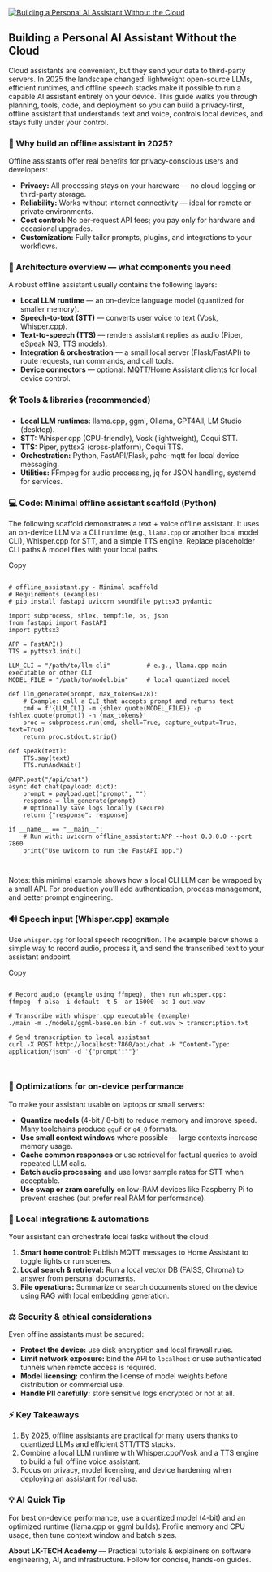 [![Building a Personal AI Assistant Without the Cloud](https://blogger.googleusercontent.com/img/b/R29vZ2xl/AVvXsEjerTofPSS3HZFghJ153VlS4H4fwP27nlGGr-15tEseyzJ3iU7su-iIrJX2iL2xiq6qS0bEjVlMtpCMppqszX9OjC6meuCqPSr6txRQ3uypaw9S212_QGKi7uF6j7AX0cKlD0qZRVZBb1rRwBywozjN6wz2ORhTayfxvE233o5kIFWIwSjRGv7VVVJ080IZ/s16000/offline-ai-assistant-setup-5-steps-infographic.png "Building a Personal AI Assistant Without the Cloud")](https://blogger.googleusercontent.com/img/b/R29vZ2xl/AVvXsEjerTofPSS3HZFghJ153VlS4H4fwP27nlGGr-15tEseyzJ3iU7su-iIrJX2iL2xiq6qS0bEjVlMtpCMppqszX9OjC6meuCqPSr6txRQ3uypaw9S212_QGKi7uF6j7AX0cKlD0qZRVZBb1rRwBywozjN6wz2ORhTayfxvE233o5kIFWIwSjRGv7VVVJ080IZ/s1600/offline-ai-assistant-setup-5-steps-infographic.png)

## Building a Personal AI Assistant Without the Cloud

Cloud assistants are convenient, but they send your data to third-party servers. In 2025 the landscape changed: lightweight open-source LLMs, efficient runtimes, and offline speech stacks make it possible to run a capable AI assistant entirely on your device. This guide walks you through planning, tools, code, and deployment so you can build a privacy-first, offline assistant that understands text and voice, controls local devices, and stays fully under your control.

### 🚀 Why build an offline assistant in 2025?

Offline assistants offer real benefits for privacy-conscious users and developers:

* **Privacy:** All processing stays on your hardware — no cloud logging or third-party storage.
* **Reliability:** Works without internet connectivity — ideal for remote or private environments.
* **Cost control:** No per-request API fees; you pay only for hardware and occasional upgrades.
* **Customization:** Fully tailor prompts, plugins, and integrations to your workflows.

### 🧭 Architecture overview — what components you need

A robust offline assistant usually contains the following layers:

* **Local LLM runtime** — an on-device language model (quantized for smaller memory).
* **Speech-to-text (STT)** — converts user voice to text (Vosk, Whisper.cpp).
* **Text-to-speech (TTS)** — renders assistant replies as audio (Piper, eSpeak NG, TTS models).
* **Integration & orchestration** — a small local server (Flask/FastAPI) to route requests, run commands, and call tools.
* **Device connectors** — optional: MQTT/Home Assistant clients for local device control.

### 🛠️ Tools & libraries (recommended)

* **Local LLM runtimes:** llama.cpp, ggml, Ollama, GPT4All, LM Studio (desktop).
* **STT:** Whisper.cpp (CPU-friendly), Vosk (lightweight), Coqui STT.
* **TTS:** Piper, pyttsx3 (cross-platform), Coqui TTS.
* **Orchestration:** Python, FastAPI/Flask, paho-mqtt for local device messaging.
* **Utilities:** FFmpeg for audio processing, jq for JSON handling, systemd for services.

### 💻 Code: Minimal offline assistant scaffold (Python)

The following scaffold demonstrates a text + voice offline assistant. It uses an on-device LLM via a CLI runtime (e.g., `llama.cpp` or another local model CLI), Whisper.cpp for STT, and a simple TTS engine. Replace placeholder CLI paths & model files with your local paths.

Copy

```

# offline_assistant.py - Minimal scaffold
# Requirements (examples):
# pip install fastapi uvicorn soundfile pyttsx3 pydantic

import subprocess, shlex, tempfile, os, json
from fastapi import FastAPI
import pyttsx3

APP = FastAPI()
TTS = pyttsx3.init()

LLM_CLI = "/path/to/llm-cli"          # e.g., llama.cpp main executable or other CLI
MODEL_FILE = "/path/to/model.bin"     # local quantized model

def llm_generate(prompt, max_tokens=128):
    # Example: call a CLI that accepts prompt and returns text
    cmd = f'{LLM_CLI} -m {shlex.quote(MODEL_FILE)} -p {shlex.quote(prompt)} -n {max_tokens}'
    proc = subprocess.run(cmd, shell=True, capture_output=True, text=True)
    return proc.stdout.strip()

def speak(text):
    TTS.say(text)
    TTS.runAndWait()

@APP.post("/api/chat")
async def chat(payload: dict):
    prompt = payload.get("prompt", "")
    response = llm_generate(prompt)
    # Optionally save logs locally (secure)
    return {"response": response}

if __name__ == "__main__":
    # Run with: uvicorn offline_assistant:APP --host 0.0.0.0 --port 7860
    print("Use uvicorn to run the FastAPI app.")

  
```

Notes: this minimal example shows how a local CLI LLM can be wrapped by a small API. For production you’ll add authentication, process management, and better prompt engineering.

### 🔊 Speech input (Whisper.cpp) example

Use `whisper.cpp` for local speech recognition. The example below shows a simple way to record audio, process it, and send the transcribed text to your assistant endpoint.

Copy

```

# Record audio (example using ffmpeg), then run whisper.cpp:
ffmpeg -f alsa -i default -t 5 -ar 16000 -ac 1 out.wav

# Transcribe with whisper.cpp executable (example)
./main -m ./models/ggml-base.en.bin -f out.wav > transcription.txt

# Send transcription to local assistant
curl -X POST http://localhost:7860/api/chat -H "Content-Type: application/json" -d '{"prompt":""}'

  
```

### 🔧 Optimizations for on-device performance

To make your assistant usable on laptops or small servers:

* **Quantize models** (4-bit / 8-bit) to reduce memory and improve speed. Many toolchains produce `gguf` or `q4_0` formats.
* **Use small context windows** where possible — large contexts increase memory usage.
* **Cache common responses** or use retrieval for factual queries to avoid repeated LLM calls.
* **Batch audio processing** and use lower sample rates for STT when acceptable.
* **Use swap or zram carefully** on low-RAM devices like Raspberry Pi to prevent crashes (but prefer real RAM for performance).

### 🔗 Local integrations & automations

Your assistant can orchestrate local tasks without the cloud:

1. **Smart home control:** Publish MQTT messages to Home Assistant to toggle lights or run scenes.
2. **Local search & retrieval:** Run a local vector DB (FAISS, Chroma) to answer from personal documents.
3. **File operations:** Summarize or search documents stored on the device using RAG with local embedding generation.

### ⚖️ Security & ethical considerations

Even offline assistants must be secured:

* **Protect the device:** use disk encryption and local firewall rules.
* **Limit network exposure:** bind the API to `localhost` or use authenticated tunnels when remote access is required.
* **Model licensing:** confirm the license of model weights before distribution or commercial use.
* **Handle PII carefully:** store sensitive logs encrypted or not at all.

### ⚡ Key Takeaways

1. By 2025, offline assistants are practical for many users thanks to quantized LLMs and efficient STT/TTS stacks.
2. Combine a local LLM runtime with Whisper.cpp/Vosk and a TTS engine to build a full offline voice assistant.
3. Focus on privacy, model licensing, and device hardening when deploying an assistant for real use.

### 💡 AI Quick Tip

For best on-device performance, use a quantized model (4-bit) and an optimized runtime (llama.cpp or ggml builds). Profile memory and CPU usage, then tune context window and batch sizes.

**About LK-TECH Academy** — Practical tutorials & explainers on software engineering, AI, and infrastructure. Follow for concise, hands-on guides.